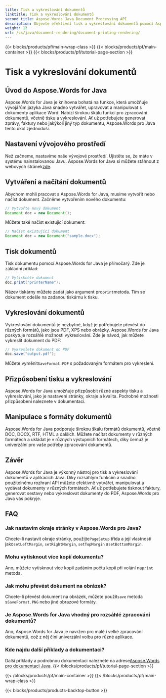 ```yaml
---
title: Tisk a vykreslování dokumentů
linktitle: Tisk a vykreslování dokumentů
second_title: Aspose.Words Java Document Processing API
description: Objevte efektivní tisk a vykreslování dokumentů pomocí Aspose.Words for Java. Naučte se krok za krokem s příklady zdrojového kódu.
weight: 13
url: /cs/java/document-rendering/document-printing-rendering/
---
```


{{< blocks/products/pf/main-wrap-class >}}
{{< blocks/products/pf/main-container >}}
{{< blocks/products/pf/tutorial-page-section >}}

# Tisk a vykreslování dokumentů


## Úvod do Aspose.Words for Java

Aspose.Words for Java je knihovna bohatá na funkce, která umožňuje vývojářům jazyka Java snadno vytvářet, upravovat a manipulovat s dokumenty aplikace Word. Nabízí širokou škálu funkcí pro zpracování dokumentů, včetně tisku a vykreslování. Ať už potřebujete generovat zprávy, faktury nebo jakýkoli jiný typ dokumentu, Aspose.Words pro Java tento úkol zjednoduší.

## Nastavení vývojového prostředí

 Než začneme, nastavíme naše vývojové prostředí. Ujistěte se, že máte v systému nainstalovanou Javu. Aspose.Words for Java si můžete stáhnout z webových stránek[zde](https://releases.aspose.com/words/java/).

## Vytváření a načítání dokumentů

Abychom mohli pracovat s Aspose.Words for Java, musíme vytvořit nebo načíst dokument. Začněme vytvořením nového dokumentu:

```java
// Vytvořte nový dokument
Document doc = new Document();
```

Můžete také načíst existující dokument:

```java
// Načíst existující dokument
Document doc = new Document("sample.docx");
```

## Tisk dokumentů

Tisk dokumentu pomocí Aspose.Words for Java je přímočarý. Zde je základní příklad:

```java
// Vytiskněte dokument
doc.print("printerName");
```

 Název tiskárny můžete zadat jako argument pro`print`metoda. Tím se dokument odešle na zadanou tiskárnu k tisku.

## Vykreslování dokumentů

Vykreslování dokumentů je nezbytné, když je potřebujete převést do různých formátů, jako jsou PDF, XPS nebo obrázky. Aspose.Words for Java poskytuje rozsáhlé možnosti vykreslování. Zde je návod, jak můžete vykreslit dokument do PDF:

```java
// Vykreslete dokument do PDF
doc.save("output.pdf");
```

 Můžete vyměnit`SaveFormat.PDF` s požadovaným formátem pro vykreslení.

## Přizpůsobení tisku a vykreslování

Aspose.Words for Java umožňuje přizpůsobit různé aspekty tisku a vykreslování, jako je nastavení stránky, okraje a kvalita. Podrobné možnosti přizpůsobení naleznete v dokumentaci.

## Manipulace s formáty dokumentů

Aspose.Words for Java podporuje širokou škálu formátů dokumentů, včetně DOC, DOCX, RTF, HTML a dalších. Můžete načítat dokumenty v různých formátech a ukládat je v různých výstupních formátech, díky čemuž je univerzální pro vaše potřeby zpracování dokumentů.

## Závěr

Aspose.Words for Java je výkonný nástroj pro tisk a vykreslování dokumentů v aplikacích Java. Díky rozsáhlým funkcím a snadno použitelnému rozhraní API můžete efektivně vytvářet, manipulovat a vydávat dokumenty v různých formátech. Ať už potřebujete tisknout faktury, generovat sestavy nebo vykreslovat dokumenty do PDF, Aspose.Words pro Java vás pokryje.

## FAQ

### Jak nastavím okraje stránky v Aspose.Words pro Java?

 Chcete-li nastavit okraje stránky, použijte`PageSetup` třída a její vlastnosti jako`setLeftMargin`, `setRightMargin`, `setTopMargin` a`setBottomMargin`.

### Mohu vytisknout více kopií dokumentu?

 Ano, můžete vytisknout více kopií zadáním počtu kopií při volání na`print` metoda.

### Jak mohu převést dokument na obrázek?

 Chcete-li převést dokument na obrázek, můžete použít`save` metoda s`SaveFormat.PNG` nebo jiné obrazové formáty.

### Je Aspose.Words for Java vhodný pro rozsáhlé zpracování dokumentů?

Ano, Aspose.Words for Java je navržen pro malé i velké zpracování dokumentů, což z něj činí univerzální volbu pro různé aplikace.

### Kde najdu další příklady a dokumentaci?

 Další příklady a podrobnou dokumentaci naleznete na adrese[Aspose.Words pro dokumentaci Java](https://reference.aspose.com/words/java/).
{{< /blocks/products/pf/tutorial-page-section >}}

{{< /blocks/products/pf/main-container >}}
{{< /blocks/products/pf/main-wrap-class >}}

{{< blocks/products/products-backtop-button >}}
